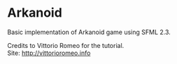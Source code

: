 # Arkanoid
Basic implementation of Arkanoid game using SFML 2.3.  

Credits to Vittorio Romeo for the tutorial.  
Site: http://vittorioromeo.info
